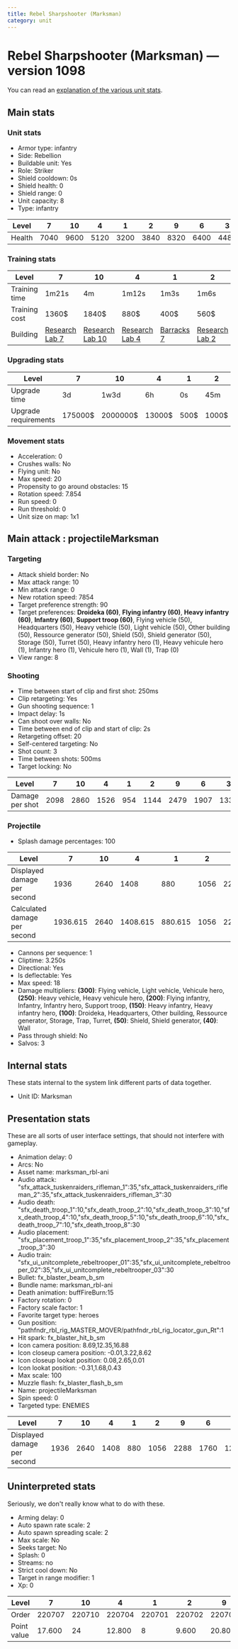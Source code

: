 ```yaml
---
title: Rebel Sharpshooter (Marksman)
category: unit
---
```


# Rebel Sharpshooter (Marksman) — version 1098

You can read an [explanation  of the various unit stats](unitexplained.md).

## Main stats

### Unit stats

  * Armor type: infantry
  * Side: Rebellion
  * Buildable unit: Yes
  * Role: Striker
  * Shield cooldown: 0s
  * Shield health: 0
  * Shield range: 0
  * Unit capacity: 8
  * Type: infantry

|Level |7   |10  |4   |1   |2   |9   |6   |3   |5   |8   |
|------|----|----|----|----|----|----|----|----|----|----|
|Health|7040|9600|5120|3200|3840|8320|6400|4480|5760|7680|


### Training stats

|Level        |7                                     |10                                     |4                                     |1                               |2                                     |9                                     |6                                     |3                                     |5                                     |8                                     |
|-------------|--------------------------------------|---------------------------------------|--------------------------------------|--------------------------------|--------------------------------------|--------------------------------------|--------------------------------------|--------------------------------------|--------------------------------------|--------------------------------------|
|Training time|1m21s                                 |4m                                     |1m12s                                 |1m3s                            |1m6s                                  |3m52s                                 |1m18s                                 |1m9s                                  |1m15s                                 |3m44s                                 |
|Training cost|1360$                                 |1840$                                  |880$                                  |400$                            |560$                                  |1680$                                 |1200$                                 |720$                                  |1040$                                 |1600$                                 |
|Building     |[Research Lab 7](rebelOffenseLab.html)|[Research Lab 10](rebelOffenseLab.html)|[Research Lab 4](rebelOffenseLab.html)|[Barracks 7](rebelBarracks.html)|[Research Lab 2](rebelOffenseLab.html)|[Research Lab 9](rebelOffenseLab.html)|[Research Lab 6](rebelOffenseLab.html)|[Research Lab 3](rebelOffenseLab.html)|[Research Lab 5](rebelOffenseLab.html)|[Research Lab 8](rebelOffenseLab.html)|


### Upgrading stats

|Level               |7      |10      |4     |1   |2    |9       |6      |3    |5     |8      |
|--------------------|-------|--------|------|----|-----|--------|-------|-----|------|-------|
|Upgrade time        |3d     |1w3d    |6h    |0s  |45m  |1w      |2d     |2h   |12h   |5d     |
|Upgrade requirements|175000$|2000000$|13000$|500$|1000$|1000000$|100000$|4000$|18000$|340000$|


### Movement stats

  * Acceleration: 0
  * Crushes walls: No
  * Flying unit: No
  * Max speed: 20
  * Propensity to go around obstacles: 15
  * Rotation speed: 7.854
  * Run speed: 0
  * Run threshold: 0
  * Unit size on map: 1x1

## Main attack : projectileMarksman

### Targeting

  * Attack shield border: No
  * Max attack range: 10
  * Min attack range: 0
  * New rotation speed: 7854
  * Target preference strength: 90
  * Target preferences: **Droideka (60)**, **Flying infantry (60)**, **Heavy infantry (60)**, **Infantry (60)**, **Support troop (60)**, Flying vehicle (50), Headquarters (50), Heavy vehicle (50), Light vehicle (50), Other building (50), Ressource generator (50), Shield (50), Shield generator (50), Storage (50), Turret (50), Heavy infantry hero (1), Heavy vehicule hero (1), Infantry hero (1), Vehicule hero (1), Wall (1), Trap (0)
  * View range: 8

### Shooting

  * Time between start of clip and first shot: 250ms
  * Clip retargeting: Yes
  * Gun shooting sequence: 1
  * Impact delay: 1s
  * Can shoot over walls: No
  * Time between end of clip and start of clip: 2s
  * Retargeting offset: 20
  * Self-centered targeting: No
  * Shot count: 3
  * Time between shots: 500ms
  * Target locking: No

|Level          |7   |10  |4   |1  |2   |9   |6   |3   |5   |8   |
|---------------|----|----|----|---|----|----|----|----|----|----|
|Damage per shot|2098|2860|1526|954|1144|2479|1907|1335|1716|2288|


### Projectile

  * Splash damage percentages: 100

|Level                       |7       |10  |4       |1      |2   |9       |6       |3       |5   |8   |
|----------------------------|--------|----|--------|-------|----|--------|--------|--------|----|----|
|Displayed damage per second |1936    |2640|1408    |880    |1056|2288    |1760    |1232    |1584|2112|
|Calculated damage per second|1936.615|2640|1408.615|880.615|1056|2288.308|1760.308|1232.308|1584|2112|


  * Cannons per sequence: 1
  * Cliptime: 3.250s
  * Directional: Yes
  * Is deflectable: Yes
  * Max speed: 18
  * Damage multipliers: **(300)**: Flying vehicle, Light vehicle, Vehicule hero, **(250)**: Heavy vehicle, Heavy vehicule hero, **(200)**: Flying infantry, Infantry, Infantry hero, Support troop, **(150)**: Heavy infantry, Heavy infantry hero, **(100)**: Droideka, Headquarters, Other building, Ressource generator, Storage, Trap, Turret, **(50)**: Shield, Shield generator, **(40)**: Wall
  * Pass through shield: No
  * Salvos: 3

## Internal stats

These stats internal to the system link different parts of data together.

  * Unit ID: Marksman

## Presentation stats

These are all sorts of user interface settings, that should not interfere with gameplay.

  * Animation delay: 0
  * Arcs: No
  * Asset name: marksman_rbl-ani
  * Audio attack: "sfx_attack_tuskenraiders_rifleman_1":35,"sfx_attack_tuskenraiders_rifleman_2":35,"sfx_attack_tuskenraiders_rifleman_3":30
  * Audio death: "sfx_death_troop_1":10,"sfx_death_troop_2":10,"sfx_death_troop_3":10,"sfx_death_troop_4":10,"sfx_death_troop_5":10,"sfx_death_troop_6":10,"sfx_death_troop_7":10,"sfx_death_troop_8":30
  * Audio placement: "sfx_placement_troop_1":35,"sfx_placement_troop_2":35,"sfx_placement_troop_3":30
  * Audio train: "sfx_ui_unitcomplete_rebeltrooper_01":35,"sfx_ui_unitcomplete_rebeltrooper_02":35,"sfx_ui_unitcomplete_rebeltrooper_03":30
  * Bullet: fx_blaster_beam_b_sm
  * Bundle name: marksman_rbl-ani
  * Death animation: buffFireBurn:15
  * Factory rotation: 0
  * Factory scale factor: 1
  * Favorite target type: heroes
  * Gun position: "pathfndr_rbl_rig_MASTER_MOVER/pathfndr_rbl_rig_locator_gun_Rt":1
  * Hit spark: fx_blaster_hit_b_sm
  * Icon camera position: 8.69,12.35,16.88
  * Icon closeup camera position: -0.01,3.22,8.62
  * Icon closeup lookat position: 0.08,2.65,0.01
  * Icon lookat position: -0.31,1.68,0.43
  * Max scale: 100
  * Muzzle flash: fx_blaster_flash_b_sm
  * Name: projectileMarksman
  * Spin speed: 0
  * Targeted type: ENEMIES

|Level                      |7   |10  |4   |1  |2   |9   |6   |3   |5   |8   |
|---------------------------|----|----|----|---|----|----|----|----|----|----|
|Displayed damage per second|1936|2640|1408|880|1056|2288|1760|1232|1584|2112|


## Uninterpreted stats

Seriously, we don't really know what to do with these.

  * Arming delay: 0
  * Auto spawn rate scale: 2
  * Auto spawn spreading scale: 2
  * Max scale: No
  * Seeks target: No
  * Splash: 0
  * Streams: no
  * Strict cool down: No
  * Target in range modifier: 1
  * Xp: 0

|Level      |7     |10    |4     |1     |2     |9     |6     |3     |5     |8     |
|-----------|------|------|------|------|------|------|------|------|------|------|
|Order      |220707|220710|220704|220701|220702|220709|220706|220703|220705|220708|
|Point value|17.600|24    |12.800|8     |9.600 |20.800|16    |11.200|14.400|19.200|


